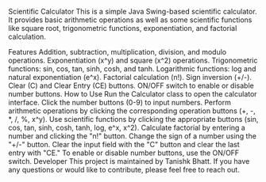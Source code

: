 Scientific Calculator
This is a simple Java Swing-based scientific calculator. It provides basic arithmetic operations as well as some scientific functions like square root, trigonometric functions, exponentiation, and factorial calculation.

Features
Addition, subtraction, multiplication, division, and modulo operations.
Exponentiation (x^y) and square (x^2) operations.
Trigonometric functions: sin, cos, tan, sinh, cosh, and tanh.
Logarithmic functions: log and natural exponentiation (e^x).
Factorial calculation (n!).
Sign inversion (+/-).
Clear (C) and Clear Entry (CE) buttons.
ON/OFF switch to enable or disable number buttons.
How to Use
Run the Calculator class to open the calculator interface.
Click the number buttons (0-9) to input numbers.
Perform arithmetic operations by clicking the corresponding operation buttons (+, -, *, /, %, x^y).
Use scientific functions by clicking the appropriate buttons (sin, cos, tan, sinh, cosh, tanh, log, e^x, x^2).
Calculate factorial by entering a number and clicking the "n!" button.
Change the sign of a number using the "+/-" button.
Clear the input field with the "C" button and clear the last entry with "CE."
To enable or disable number buttons, use the ON/OFF switch.
Developer
This project is maintained by Tanishk Bhatt. If you have any questions or would like to contribute, please feel free to reach out.
